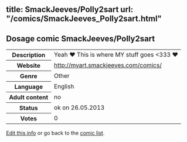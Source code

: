 title: SmackJeeves/Polly2sart
url: "/comics/SmackJeeves_Polly2sart.html"
---
Dosage comic SmackJeeves/Polly2sart
-----------------------------------------

<p id="msg"></p>
<script type="text/javascript">
if (window.location.search === '?edit_info_mail=sent_ok') {
  var elem = document.getElementById("msg");
  elem.innerHTML = 'Edited information sucessfully sent for review, which is usually done daily. Thanks!';
  elem.className = 'ok';
}
</script>
<table class="comicinfo">
<tr>
<th>Description</th><td>Yeah ♥ This is where MY stuff goes &lt;333 ♥</td>
</tr>
<tr>
<th>Website</th><td><a href="http://myart.smackjeeves.com/comics/">http://myart.smackjeeves.com/comics/</a></td>
</tr>
<tr>
<th>Genre</th><td>Other</td>
</tr>
<tr>
<th>Language</th><td>English</td>
</tr>
<tr>
<th>Adult content</th><td>no</td>
</tr>
<tr>
<th>Status</th><td>ok on 26.05.2013</td>
</tr>
<tr>
<th>Votes</th><td>0</td>
</tr>
</table>

[Edit this info](SmackJeeves_Polly2sart_edit.html) or go back to the [comic list](../comic-index.html).
